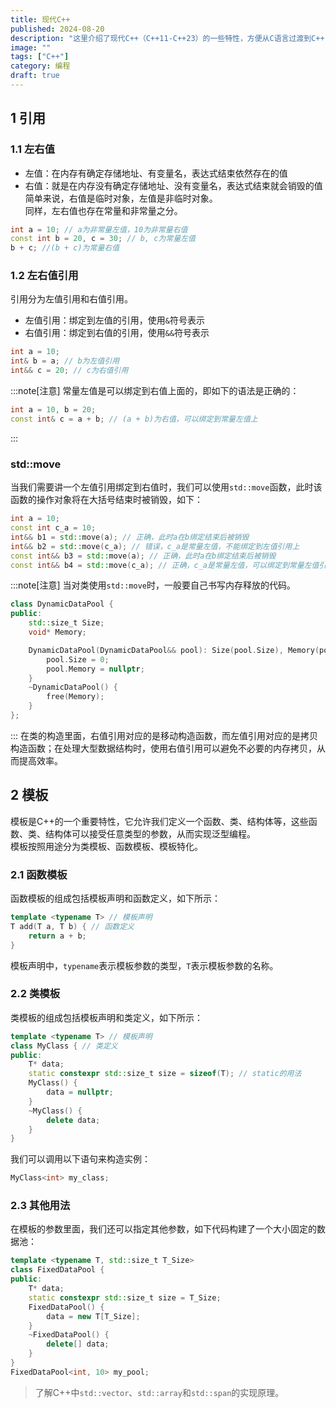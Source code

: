 ```yaml
---
title: 现代C++
published: 2024-08-20
description: "这里介绍了现代C++（C++11-C++23）的一些特性，方便从C语言过渡到C++"
image: ""
tags: ["C++"]
category: 编程
draft: true
---
```


## 1 引用

### 1.1 左右值
* 左值：在内存有确定存储地址、有变量名，表达式结束依然存在的值
* 右值：就是在内存没有确定存储地址、没有变量名，表达式结束就会销毁的值
简单来说，右值是临时对象，左值是非临时对象。  
同样，左右值也存在常量和非常量之分。
```c++
int a = 10; // a为非常量左值，10为非常量右值
const int b = 20, c = 30; // b, c为常量左值
b + c; //(b + c)为常量右值
```

### 1.2 左右值引用
引用分为左值引用和右值引用。
* 左值引用：绑定到左值的引用，使用`&`符号表示
* 右值引用：绑定到右值的引用，使用`&&`符号表示
```c++
int a = 10; 
int& b = a; // b为左值引用
int&& c = 20; // c为右值引用
```
:::note[注意]
常量左值是可以绑定到右值上面的，即如下的语法是正确的：
```c++
int a = 10, b = 20;
const int& c = a + b; // (a + b)为右值，可以绑定到常量左值上
```
:::

### std::move
当我们需要讲一个左值引用绑定到右值时，我们可以使用`std::move`函数，此时该函数的操作对象将在大括号结束时被销毁，如下：
```c++
int a = 10;
const int c_a = 10;
int&& b1 = std::move(a); // 正确，此时a在b绑定结束后被销毁
int&& b2 = std::move(c_a); // 错误，c_a是常量左值，不能绑定到左值引用上
const int&& b3 = std::move(a); // 正确，此时a在b绑定结束后被销毁
const int&& b4 = std::move(c_a); // 正确，c_a是常量左值，可以绑定到常量左值引用上
```
:::note[注意]
当对类使用`std::move`时，一般要自己书写内存释放的代码。
```c++
class DynamicDataPool {
public:
    std::size_t Size;
    void* Memory;

    DynamicDataPool(DynamicDataPool&& pool): Size(pool.Size), Memory(pool.Memory) {
        pool.Size = 0;
        pool.Memory = nullptr;
    }
    ~DynamicDataPool() {
        free(Memory);
    }
};
```
:::
在类的构造里面，右值引用对应的是移动构造函数，而左值引用对应的是拷贝构造函数；在处理大型数据结构时，使用右值引用可以避免不必要的内存拷贝，从而提高效率。

## 2 模板
模板是C++的一个重要特性，它允许我们定义一个函数、类、结构体等，这些函数、类、结构体可以接受任意类型的参数，从而实现泛型编程。  
模板按照用途分为类模板、函数模板、模板特化。

### 2.1 函数模板
函数模板的组成包括模板声明和函数定义，如下所示：
```c++
template <typename T> // 模板声明
T add(T a, T b) { // 函数定义
    return a + b;
}
```
模板声明中，`typename`表示模板参数的类型，`T`表示模板参数的名称。

### 2.2 类模板
类模板的组成包括模板声明和类定义，如下所示：
```c++
template <typename T> // 模板声明
class MyClass { // 类定义
public:
    T* data;
    static constexpr std::size_t size = sizeof(T); // static的用法
    MyClass() {
        data = nullptr;
    }
    ~MyClass() {
        delete data;
    }
}
```
我们可以调用以下语句来构造实例：
```c++
MyClass<int> my_class;
```

### 2.3 其他用法
在模板的参数里面，我们还可以指定其他参数，如下代码构建了一个大小固定的数据池：
```c++
template <typename T, std::size_t T_Size>
class FixedDataPool {
public:
    T* data;
    static constexpr std::size_t size = T_Size;
    FixedDataPool() {
        data = new T[T_Size];
    }
    ~FixedDataPool() {
        delete[] data;
    }
}
FixedDataPool<int, 10> my_pool;
```


> 了解C++中`std::vector`、`std::array`和`std::span`的实现原理。
